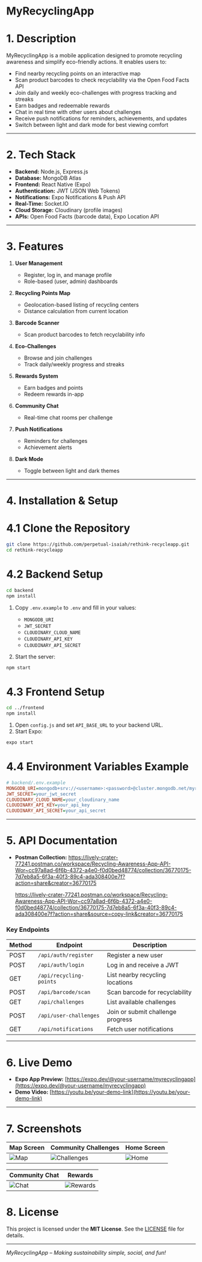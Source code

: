 
# MyRecyclingApp

# 1. Description

MyRecyclingApp is a mobile application designed to promote recycling awareness and simplify eco-friendly actions. It enables users to:

- Find nearby recycling points on an interactive map  
- Scan product barcodes to check recyclability via the Open Food Facts API  
- Join daily and weekly eco-challenges with progress tracking and streaks  
- Earn badges and redeemable rewards  
- Chat in real time with other users about challenges  
- Receive push notifications for reminders, achievements, and updates  
- Switch between light and dark mode for best viewing comfort  

---

# 2. Tech Stack

- **Backend:** Node.js, Express.js  
- **Database:** MongoDB Atlas  
- **Frontend:** React Native (Expo)  
- **Authentication:** JWT (JSON Web Tokens)  
- **Notifications:** Expo Notifications & Push API  
- **Real-Time:** Socket.IO  
- **Cloud Storage:** Cloudinary (profile images)  
- **APIs:** Open Food Facts (barcode data), Expo Location API  

---

# 3. Features

1. **User Management**  
   - Register, log in, and manage profile  
   - Role-based (user, admin) dashboards  

2. **Recycling Points Map**  
   - Geolocation-based listing of recycling centers  
   - Distance calculation from current location  

3. **Barcode Scanner**  
   - Scan product barcodes to fetch recyclability info  

4. **Eco-Challenges**  
   - Browse and join challenges  
   - Track daily/weekly progress and streaks  

5. **Rewards System**  
   - Earn badges and points  
   - Redeem rewards in-app  

6. **Community Chat**  
   - Real-time chat rooms per challenge  

7. **Push Notifications**  
   - Reminders for challenges  
   - Achievement alerts  

8. **Dark Mode**  
   - Toggle between light and dark themes  

---

# 4. Installation & Setup

# 4.1 Clone the Repository

```bash
git clone https://github.com/perpetual-isaiah/rethink-recycleapp.git
cd rethink-recycleapp
````

# 4.2 Backend Setup

```bash
cd backend
npm install
```

1. Copy `.env.example` to `.env` and fill in your values:

   * `MONGODB_URI`
   * `JWT_SECRET`
   * `CLOUDINARY_CLOUD_NAME`
   * `CLOUDINARY_API_KEY`
   * `CLOUDINARY_API_SECRET`

2. Start the server:

```bash
npm start
```

# 4.3 Frontend Setup

```bash
cd ../frontend
npm install
```

1. Open `config.js` and set `API_BASE_URL` to your backend URL.
2. Start Expo:

```bash
expo start
```

# 4.4 Environment Variables Example

```ini
# backend/.env.example
MONGODB_URI=mongodb+srv://<username>:<password>@cluster.mongodb.net/myrecyclingapp
JWT_SECRET=your_jwt_secret
CLOUDINARY_CLOUD_NAME=your_cloudinary_name
CLOUDINARY_API_KEY=your_api_key
CLOUDINARY_API_SECRET=your_api_secret
```

---

# 5. API Documentation

* **Postman Collection:**
   https://lively-crater-77241.postman.co/workspace/Recycling-Awareness-App-API-Wor~cc97a8ad-6f6b-4372-a4e0-f0d0bed48774/collection/36770175-7d7eb8a5-6f3a-40f3-89c4-ada308400e7f?action=share&creator=36770175
  
  https://lively-crater-77241.postman.co/workspace/Recycling-Awareness-App-API-Wor~cc97a8ad-6f6b-4372-a4e0-f0d0bed48774/collection/36770175-7d7eb8a5-6f3a-40f3-89c4-ada308400e7f?action=share&source=copy-link&creator=36770175

### Key Endpoints

| Method | Endpoint                | Description                       |
| ------ | ----------------------- | --------------------------------- |
| POST   | `/api/auth/register`    | Register a new user               |
| POST   | `/api/auth/login`       | Log in and receive a JWT          |
| GET    | `/api/recycling-points` | List nearby recycling locations   |
| POST   | `/api/barcode/scan`     | Scan barcode for recyclability    |
| GET    | `/api/challenges`       | List available challenges         |
| POST   | `/api/user-challenges`  | Join or submit challenge progress |
| GET    | `/api/notifications`    | Fetch user notifications          |

---

# 6. Live Demo

* **Expo App Preview:** [https://expo.dev/@your-username/myrecyclingapp](https://expo.dev/@your-username/myrecyclingapp)
* **Demo Video:** [https://youtu.be/your-demo-link](https://youtu.be/your-demo-link)

---

# 7. Screenshots

| Map Screen | Community Challenges | Home Screen |
| ---------- | -------------------- | ----------- |
| ![Map](screenshots/IMG_5555.PNG) | ![Challenges](screenshots/IMG_5559.PNG) | ![Home](screenshots/IMG_5562.PNG) |

| Community Chat | Rewards |
| -------------- | ------- |
| ![Chat](screenshots/IMG_5560.PNG) | ![Rewards](screenshots/IMG_5566.PNG) |


# 8. License

This project is licensed under the **MIT License**. See the [LICENSE](LICENSE) file for details.

---

*MyRecyclingApp – Making sustainability simple, social, and fun!*


